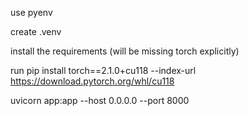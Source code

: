 use pyenv

create .venv

install the requirements (will be missing torch explicitly)

run pip install torch==2.1.0+cu118 --index-url https://download.pytorch.org/whl/cu118

uvicorn app:app --host 0.0.0.0 --port 8000
